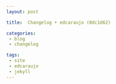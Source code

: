 ```yaml
---
layout: post

title:  Changelog • edcaraujo (0dc1d62)

categories: 
 - blog
 - changelog

tags:
 - site
 - edcaraujo
 - jekyll
---
```



